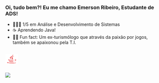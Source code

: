 ### Oi, tudo bem?! Eu me chamo Emerson Ribeiro, Estudante de ADS!

- 👨🏽‍💻 1/5 em Análise e Desenvolvimento de Sistemas
- ☕ Aprendendo Java!
- 🐱‍🐉 Fun fact: Um ex-turismólogo que através da paixão por jogos, também se apaixonou pela T.I.

##

<div>
<img align="center" alt="EmsRibeiro-J" height="30" width="40" src="https://raw.githubusercontent.com/devicons/devicon/master/icons/java/java-plain.svg">
</div>

##

<div>
  <a href = "mailto:jrc.emerson@gmail.com"><img src="https://img.shields.io/badge/-Gmail-%23333?style=for-the-badge&logo=gmail&logoColor=white" target="_blank"></a>
</div>
